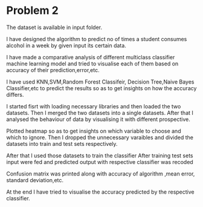 # Problem 2

The dataset is available in input folder.

I have designed the algorithm to predict no of times a student consumes alcohol
in a week by given input its certain data.

I have made a comparative analysis of different multiclass classifier machine learning model
and tried to visualise each of them based on accuracy of their prediction,error,etc.

I have used KNN,SVM,Random Forest Classifeir, Decision Tree,Naive Bayes Classifier,etc to predict
the results so as to get insights on how the accuracy differs.

I started fisrt with loading necessary libraries and then loaded the two datasets.
Then I merged the two datasets into a single datasets.
After that I analysed the behaviour of data by visualising it with different prospective.

Plotted heatmap so as to get insights on which variable to choose and which to ignore.
Then I dropped the unnecessary varaibles and divided the datasets into train and test sets respectively.

After that I used those datasets to train the classifier 
After training test sets input were fed and predicted output with respective classifier was recoded

Confusion matrix was printed along with accuracy of algorithm ,mean error, standard deviation,etc.

At the end I have tried to visualise the accuracy predicted by the respective classifier.  
